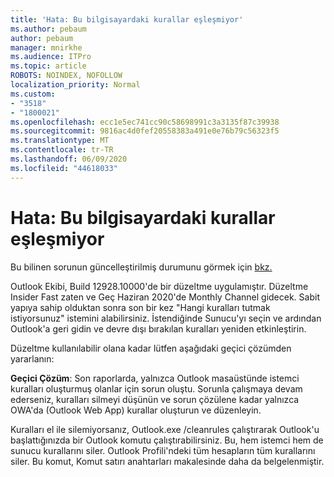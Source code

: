 ```yaml
---
title: 'Hata: Bu bilgisayardaki kurallar eşleşmiyor'
ms.author: pebaum
author: pebaum
manager: mnirkhe
ms.audience: ITPro
ms.topic: article
ROBOTS: NOINDEX, NOFOLLOW
localization_priority: Normal
ms.custom:
- "3518"
- "1800021"
ms.openlocfilehash: ecc1e5ec741cc90c58698991c3a3135f87c39938
ms.sourcegitcommit: 9816ac4d0fef20558383a491e0e76b79c56323f5
ms.translationtype: MT
ms.contentlocale: tr-TR
ms.lasthandoff: 06/09/2020
ms.locfileid: "44618033"
---
```

# <a name="error-the-rules-on-this-computer-do-not-match"></a>Hata: Bu bilgisayardaki kurallar eşleşmiyor

Bu bilinen sorunun güncelleştirilmiş durumunu görmek için [bkz.](https://support.office.com/article/d032e037-b224-429e-b325-633afde9b5f0)

Outlook Ekibi, Build 12928.10000'de bir düzeltme uygulamıştır. Düzeltme Insider Fast zaten ve Geç Haziran 2020'de Monthly Channel gidecek. Sabit yapıya sahip olduktan sonra son bir kez "Hangi kuralları tutmak istiyorsunuz" istemini alabilirsiniz. İstendiğinde Sunucu'yı seçin ve ardından Outlook'a geri gidin ve devre dışı bırakılan kuralları yeniden etkinleştirin.

Düzeltme kullanılabilir olana kadar lütfen aşağıdaki geçici çözümden yararlanın:

**Geçici Çözüm**: Son raporlarda, yalnızca Outlook masaüstünde istemci kuralları oluşturmuş olanlar için sorun oluştu. Sorunla çalışmaya devam ederseniz, kuralları silmeyi düşünün ve sorun çözülene kadar yalnızca OWA'da (Outlook Web App) kurallar oluşturun ve düzenleyin.

Kuralları el ile silemiyorsanız, Outlook.exe /cleanrules çalıştırarak Outlook'u başlattığınızda bir Outlook komutu çalıştırabilirsiniz. Bu, hem istemci hem de sunucu kurallarını siler. Outlook Profili'ndeki tüm hesapların tüm kurallarını siler. Bu komut, Komut satırı anahtarları makalesinde daha da belgelenmiştir.